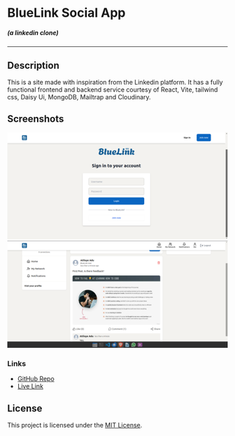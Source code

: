 **BlueLink Social App**
================
##### (a linkedin clone)
----

**Description**
---------------

 This is a site made with inspiration from the Linkedin platform. It has a fully functional frontend and backend service courtesy of React, Vite, tailwind css, Daisy Ui, MongoDB, Mailtrap and Cloudinary.


**Screenshots**
-----------------

![Screenshot 1](frontend/public/sc1.png)
![Screenshot 2](frontend/public/sc3.png)

### Links

* [GitHub Repo](https://github.com/Atiloye/bluelink-app/)
* [Live Link]()

**License**
-------

This project is licensed under the [MIT License](https://opensource.org/licenses/MIT).
